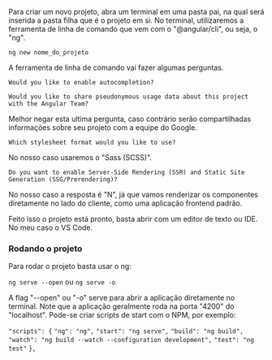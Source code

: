 Para criar um novo projeto, abra um terminal em uma pasta pai, na qual será inserida a pasta filha que é o projeto em si. No terminal, utilizaremos a ferramenta de linha de comando que vem com o "@angular/cli", ou seja, o "ng".

`ng new nome_do_projeto`

A ferramenta de linha de comando vai fazer algumas perguntas. 

`Would you like to enable autocompletion?`

`Would you like to share pseudonymous usage data about this project with the Angular Team?`

Melhor negar esta ultima pergunta, caso contrário serão compartilhadas informações sobre seu projeto com a equipe do Google.

`Which stylesheet format would you like to use?`

No nosso caso usaremos o "Sass (SCSS)".

`Do you want to enable Server-Side Rendering (SSR) and Static Site Generation (SSG/Prerendering)?`

No nosso caso a resposta é "N", já que vamos renderizar os componentes diretamente no lado do cliente, como uma aplicação frontend padrão.

Feito isso o projeto está pronto, basta abrir com um editor de texto ou IDE. No meu caso o VS Code.

### Rodando o projeto

Para rodar o projeto basta usar o ng:

`ng serve --open`
ou
`ng serve -o`

A flag "--open" ou "-o" serve para abrir a aplicação diretamente no terminal. 
Note que a aplicação geralmente roda na porta "4200" do "localhost".
Pode-se criar scripts de start com o NPM, por exemplo:

`"scripts": {`
	`"ng": "ng",`
	`"start": "ng serve",`
	`"build": "ng build",`
	`"watch": "ng build --watch --configuration development",`
	`"test": "ng test"`
`},`

